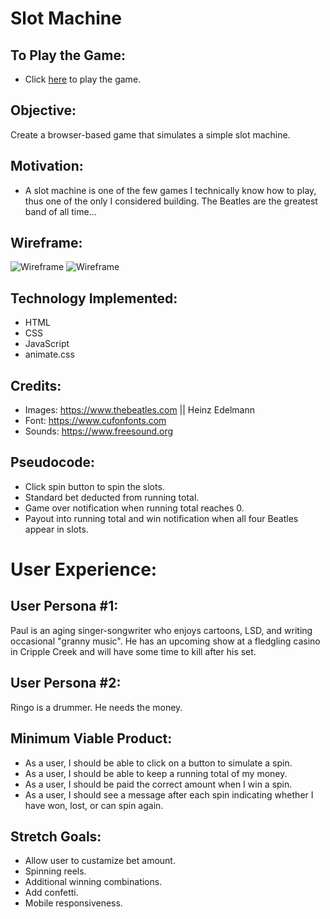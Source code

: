 # Slot Machine 

## To Play the Game:

* Click [here](https://lincolnyouree.github.io/slot-machine-project-1/) to play the game.

## Objective:

Create a browser-based game that simulates a simple slot machine.

## Motivation: 

* A slot machine is one of the few games I technically know how to play, thus one of the only I considered building. The Beatles are the greatest band of all time... 

## Wireframe:

![Wireframe](https://i.imgur.com/wnb6Jkc.jpg)
![Wireframe](https://i.imgur.com/gNwubAz.png)

## Technology Implemented:

* HTML
* CSS
* JavaScript
* animate.css

## Credits: 

* Images: https://www.thebeatles.com || Heinz Edelmann
* Font: https://www.cufonfonts.com 
* Sounds: https://www.freesound.org 

## Pseudocode:

* Click spin button to spin the slots. 
* Standard bet deducted from running total. 
* Game over notification when running total reaches 0. 
* Payout into running total and win notification when all four Beatles appear in slots. 

# User Experience:

## User Persona #1:

Paul is an aging singer-songwriter who enjoys cartoons, LSD, and writing occasional "granny music". He has an upcoming show at a fledgling casino in Cripple Creek and will have some time to kill after his set. 

## User Persona #2:

Ringo is a drummer. He needs the money.

## Minimum Viable Product:

* As a user, I should be able to click on a button to simulate a spin. 
* As a user, I should be able to keep a running total of my money. 
* As a user, I should be paid the correct amount when I win a spin.
* As a user, I should see a message after each spin indicating whether I have won, lost, or can spin again. 

## Stretch Goals:

* Allow user to custamize bet amount.
* Spinning reels.
* Additional winning combinations. 
* Add confetti.
* Mobile responsiveness. 